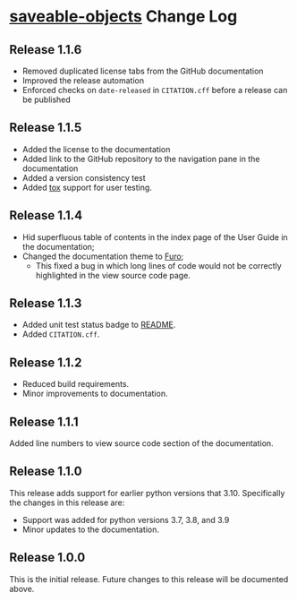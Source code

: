 # [saveable-objects](README.md) Change Log

## Release 1.1.6

- Removed duplicated license tabs from the GitHub documentation
- Improved the release automation
- Enforced checks on ``date-released`` in ``CITATION.cff`` before a release can be published

## Release 1.1.5

- Added the license to the documentation
- Added link to the GitHub repository to the navigation pane in the documentation
- Added a version consistency test
- Added [tox](https://tox.wiki/) support for user testing.

## Release 1.1.4

- Hid superfluous table of contents in the index page of the User Guide in the documentation;
- Changed the documentation theme to [Furo](https://github.com/pradyunsg/furo);
    - This fixed a bug in which long lines of code would not be correctly
    highlighted in the view source code page.

## Release 1.1.3

- Added unit test status badge to [README](README.md).
- Added ``CITATION.cff``.

## Release 1.1.2

- Reduced build requirements.
- Minor improvements to documentation.

## Release 1.1.1

Added line numbers to view source code section of the documentation. 

## Release 1.1.0

This release adds support for earlier python versions that 3.10. Specifically the changes in this release are:
- Support was added for python versions 3.7, 3.8, and 3.9
- Minor updates to the documentation.

## Release 1.0.0

This is the initial release. Future changes to this release will be documented
above.
